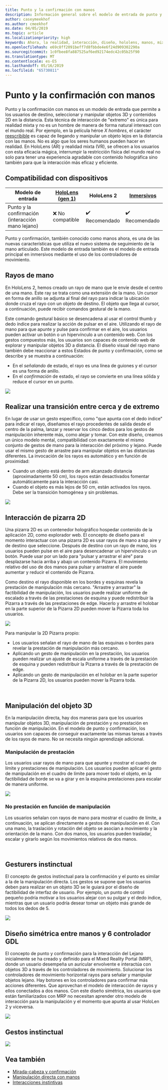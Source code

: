 ```yaml
---
title: Punto y la confirmación con manos
description: Información general sobre el modelo de entrada de punto y confirmación
author: caseymeekhof
ms.author: cmeekhof
ms.date: 04/05/2019
ms.topic: article
ms.localizationpriority: high
keywords: Ahora, la realidad, interacción, diseño, hololens, manos, mixta elija y confirme
ms.openlocfilehash: e69c8ff2091beff7d8fbbde4e6f24d909302290a
ms.sourcegitcommit: 1c0fbee8fa887525af6ed92174edc42c05b25f90
ms.translationtype: MT
ms.contentlocale: es-ES
ms.lasthandoff: 05/16/2019
ms.locfileid: "65730811"
---
```

# <a name="point-and-commit-with-hands"></a>Punto y la confirmación con manos
Punto y la confirmación con manos es un modelo de entrada que permite a los usuarios de destino, seleccionar y manipular objetos 3D y contenidos 2D en la distancia. Esta técnica de interacción de "extremo" es única para realidad mixta y no es un hombre de manera de forma natural intereact con el mundo real. Por ejemplo, en la película héroe *X hombres*, el carácter [reescribible](https://en.wikipedia.org/wiki/Magneto_(comics)) es capaz de llegando y manipular un objeto lejos en la distancia con las manos. No es algo que los seres humanos pueden hacer en realidad. En HoloLens (AR) y realidad mixta (VR), se ofrecen a los usuarios con esta eficacia mágica, interrumpir la restricción física del mundo real no solo para tener una experiencia agradable con contenido holográfica sino también para que la interacción más eficaz y eficiente.

## <a name="device-support"></a>Compatibilidad con dispositivos

Modelo de entrada | [HoloLens (gen 1)](https://docs.microsoft.com/en-us/windows/mixed-reality/hololens-hardware-details) | HoloLens 2 | [Inmersivos](https://docs.microsoft.com/en-us/windows/mixed-reality/immersive-headset-hardware-details) |
| ---------| -----| ----- | ---------|
Punto y la confirmación (interacción mano lejano) | ❌ No compatible | ✔️ Recomendado | ✔️ Recomendado

Punto y confirmación, también conocido como manos ahora, es una de las nuevas características que utiliza el nuevo sistema de seguimiento de la mano articulado. Este modelo de entrada también es el modelo de entrada principal en inmersivos mediante el uso de los controladores de movimiento.

## <a name="hand-rays"></a>Rayos de mano

En HoloLens 2, hemos creado un rayo de mano que le envíe desde el centro de una mano. Este ray se trata como una extensión de la mano. Un cursor en forma de anillo se adjunta al final del rayo para indicar la ubicación donde cruza el rayo con un objeto de destino. El objeto que llega al cursor, a continuación, puede recibir comandos gestural de la mano.

Este comando gestural básico se desencadena al usar el control thumb y dedo índice para realizar la acción de pulsar en el aire. Utilizando el rayo de mano para que apunte y pulse para confirmar en el aire, los usuarios pueden activar un botón o un hipervínculo a un contenido web. Con los gestos compuestos más, los usuarios son capaces de contenido web de explorar y manipular objetos 3D a distancia. El diseño visual del rayo mano también debe reaccionar a estos Estados de punto y confirmación, como se describe y se muestra a continuación: 

* En el *señalando* de estado, el rayo es una línea de guiones y el cursor es una forma de anillo.
* En el *confirmación* de estado, el rayo se convierte en una línea sólida y reduce el cursor en un punto.

![](images/Hand-Rays-720px.jpg)

## <a name="transition-between-near-and-far"></a>Realizar una transición entre cerca y de extremo

En lugar de usar un gesto específico, como "que apunta con el dedo índice" para indicar el rayo, diseñamos el rayo procedentes de salida desde el centro de la palma, lanzar y reservar los cinco dedos para los gestos de manipulación inherente más, como alejar y tomar. Con este diseño, creamos un único modelo mental, compatibilidad con exactamente el mismo conjunto de gestos de mano para la interacción del próximo y lejano. Puede usar el mismo gesto de arrastre para manipular objetos en las distancias diferentes. La invocación de los rayos es automático y en función de proximidad:

*  Cuando un objeto está dentro de arm alcanzado distancia (aproximadamente 50 cm), los rayos están desactivados fomentar automáticamente para la interacción casi.
*  Cuando el objeto es más lejos de 50 cm, están activados los rayos. Debe ser la transición homogénea y sin problemas.

![](images/Transition-Between-Near-And-Far-720px.jpg)

## <a name="2d-slate-interaction"></a>Interacción de pizarra 2D

Una pizarra 2D es un contenedor holográfico hospedar contenido de la aplicación 2D, como explorador web. El concepto de diseño para el momento interactuar con una pizarra 2D es usar rayos de mano a tap aire y de destino que seleccione. Después de destino con un rayo de mano, los usuarios pueden pulse en el aire para desencadenar un hipervínculo o un botón. Puede usar por un lado para "pulsar y arrastrar el aire" para desplazarse hacia arriba y abajo un contenido Pizarra. El movimiento relativo del uso de dos manos para pulsar y arrastrar el aire puede aumentar y reducir el contenido de Pizarra.

Como destino el rayo disponible en los bordes y esquinas revela la prestación de manipulación más cercano. "Arrastre y arrastrar" la factibilidad de manipulación, los usuarios puede realizar uniforme de escalado a través de las prestaciones de esquina y puede redistribuir la Pizarra a través de las prestaciones de edge. Hacerlo y arrastre el holobar en la parte superior de la Pizarra 2D pueden mover la Pizarra toda los usuarios.

![](images/2D-Slate-Interaction-Far-720px.jpg)

Para manipular la 2D Pizarra propio:<br>

* Los usuarios señalan el rayo de mano de las esquinas o bordes para revelar la prestación de manipulación más cercano. 
* Aplicando un gesto de manipulación en la prestación, los usuarios pueden realizar un ajuste de escala uniforme a través de la prestación de esquina y pueden redistribuir la Pizarra a través de la prestación de edge. 
* Aplicando un gesto de manipulación en el holobar en la parte superior de la Pizarra 2D, los usuarios pueden mover la Pizarra toda.<br>

<br>

## <a name="3d-object-manipulation"></a>Manipulación del objeto 3D

En la manipulación directa, hay dos maneras para que los usuarios manipular objetos 3D, manipulación de prestación y no prestación en función de manipulación. En el modelo de punto y confirmación, los usuarios son capaces de conseguir exactamente las mismas tareas a través de los rayos de mano. No se necesita ningún aprendizaje adicional.<br>

### <a name="affordance-based-manipulation"></a>Manipulación de prestación
Los usuarios usar rayos de mano para que apunte y mostrar el cuadro de límite y prestaciones de manipulación. Los usuarios pueden aplicar el gesto de manipulación en el cuadro de límite para mover todo el objeto, en la factibilidad de borde se va a girar y en la esquina prestaciones para escalar de manera uniforme. <br>

![](images/3D-Object-Manipulation-Far-720px.jpg) <br>


### <a name="non-affordance-based-manipulation"></a>No prestación en función de manipulación
Los usuarios señalan con rayos de mano para mostrar el cuadro de límite, a continuación, se aplican directamente a gestos de manipulación en él. Con una mano, la traslación y rotación del objeto se asocian a movimiento y la orientación de la mano. Con dos manos, los usuarios pueden trasladar, escalar y girarlo según los movimientos relativos de dos manos.<br>

<br>

## <a name="instinctual-gesturers"></a>Gesturers instinctual
El concepto de gestos instinctual para la confirmación y el punto es similar a la de la manipulación directa. Los gestos se supone que los usuarios deben para realizar en un objeto 3D se le guiará por el diseño de factibilidad de interfaz de usuario. Por ejemplo, un punto de control pequeño podría motivar a los usuarios alejar con su pulgar y el dedo índice, mientras que un usuario podría desear tomar un objeto más grande de todos los dedos de 5.

![](images/Instinctual-Gestures-Far-720px.jpg)<br>

## <a name="symmetric-design-between-hands-and-6-dof-controller"></a>Diseño simétrica entre manos y 6 controlador GDL 
El concepto de punto y confirmación para la interacción del Lejano inicialmente se ha creado y definido para el Mixed Reality Portal (MRP), donde un usuario desempeña un auricular envolvente e interactúa con objetos 3D a través de los controladores de movimiento. Solucionar los controladores de movimiento horizontal rayos para señalar y manipular objetos lejano. Hay botones en los controladores para confirmar más acciones diferentes. Que aprovechan el modelo de interacción de rayos y ellos conectados a dos manos. Con este diseño simétrica, los usuarios que están familiarizados con MRP no necesitan aprender otro modelo de interacción para la manipulación y el momento que apunta al usar HoloLen 2 y viceversa.    

![](images/Symmetric-Design-For-Rays-720px.jpg)<br>

## <a name="instinctual-gestures"></a>Gestos instinctual

![](images/Instinctual-Gestures-Far-720px.jpg)

## <a name="see-also"></a>Vea también
* [Mirada-cabeza y confirmación](gaze-and-commit.md)
* [Manipulación directa con manos](direct-manipulation.md)
* [Interacciones instintivas](interaction-fundamentals.md)

